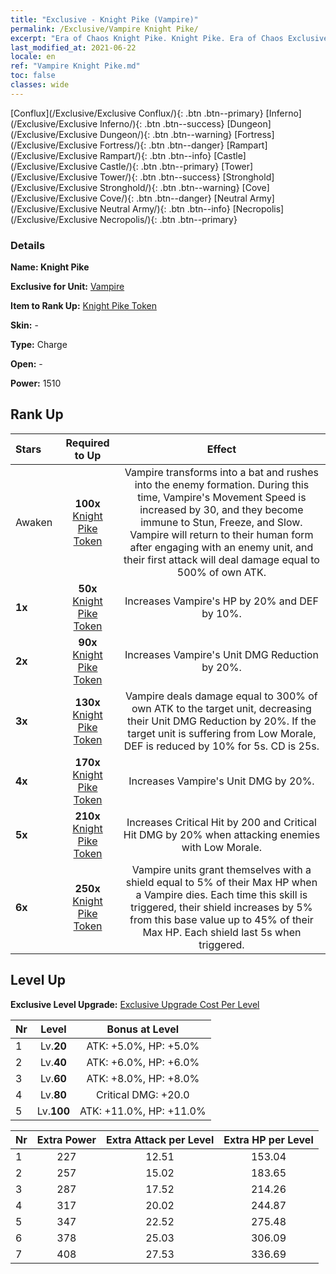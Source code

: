 ```yaml
---
title: "Exclusive - Knight Pike (Vampire)"
permalink: /Exclusive/Vampire Knight Pike/
excerpt: "Era of Chaos Knight Pike. Knight Pike. Era of Chaos Exclusive Knight Pike. Vampire Exclusive."
last_modified_at: 2021-06-22
locale: en
ref: "Vampire Knight Pike.md"
toc: false
classes: wide
---
```

 [Conflux](/Exclusive/Exclusive Conflux/){: .btn .btn--primary} [Inferno](/Exclusive/Exclusive Inferno/){: .btn .btn--success} [Dungeon](/Exclusive/Exclusive Dungeon/){: .btn .btn--warning} [Fortress](/Exclusive/Exclusive Fortress/){: .btn .btn--danger} [Rampart](/Exclusive/Exclusive Rampart/){: .btn .btn--info} [Castle](/Exclusive/Exclusive Castle/){: .btn .btn--primary} [Tower](/Exclusive/Exclusive Tower/){: .btn .btn--success} [Stronghold](/Exclusive/Exclusive Stronghold/){: .btn .btn--warning} [Cove](/Exclusive/Exclusive Cove/){: .btn .btn--danger} [Neutral Army](/Exclusive/Exclusive Neutral Army/){: .btn .btn--info} [Necropolis](/Exclusive/Exclusive Necropolis/){: .btn .btn--primary} 

### Details
 **Name: Knight Pike** 

 **Exclusive for Unit:** [Vampire](/units/Vampire/) 

 **Item to Rank Up:** [Knight Pike Token](/Items/con_916/)

 **Skin:** -

 **Type:** Charge

 **Open:** -

 **Power:** 1510

## Rank Up

  |     Stars    |  Required to Up | Effect |
  |:-------------|:---------------:|:---------------:|
  |  Awaken  | **100x** [Knight Pike Token](/Items/con_916/) | <Scarlet Strike> Vampire transforms into a bat and rushes into the enemy formation. During this time, Vampire's Movement Speed is increased by 30, and they become immune to Stun, Freeze, and Slow. Vampire will return to their human form after engaging with an enemy unit, and their first attack will deal damage equal to 500% of own ATK. |
  | **1x** <i class="fas fa-star"/> | **50x** [Knight Pike Token](/Items/con_916/) | Increases Vampire's HP by 20% and DEF by 10%. |
  | **2x** <i class="fas fa-star"/> | **90x** [Knight Pike Token](/Items/con_916/) | Increases Vampire's Unit DMG Reduction by 20%. |
  | **3x** <i class="fas fa-star"/> | **130x** [Knight Pike Token](/Items/con_916/) | <Bloodfang Gospel> Vampire deals damage equal to 300% of own ATK to the target unit, decreasing their Unit DMG Reduction by 20%. If the target unit is suffering from Low Morale, DEF is reduced by 10% for 5s. CD is 25s. |
  | **4x** <i class="fas fa-star"/> | **170x** [Knight Pike Token](/Items/con_916/) | Increases Vampire's Unit DMG by 20%. |
  | **5x** <i class="fas fa-star"/> | **210x** [Knight Pike Token](/Items/con_916/) | Increases Critical Hit by 200 and Critical Hit DMG by 20% when attacking enemies with Low Morale. |
  | **6x** <i class="fas fa-star"/> | **250x** [Knight Pike Token](/Items/con_916/) | <Bloodsoaked Armor> Vampire units grant themselves with a shield equal to 5% of their Max HP when a Vampire dies. Each time this skill is triggered, their shield increases by 5% from this base value up to 45% of their Max HP. Each shield last 5s when triggered. |


## Level Up
 **Exclusive Level Upgrade:** [Exclusive Upgrade Cost Per Level](/Exclusive/ExclusiveUpgradeCostPerLevel/)

  |  Nr  |   Level  | Bonus at Level |
  |:-----|:--------:|:--------------:|
  | 1 | Lv.**20** | ATK: +5.0%, HP: +5.0% |
  | 2 | Lv.**40** | ATK: +6.0%, HP: +6.0% |
  | 3 | Lv.**60** | ATK: +8.0%, HP: +8.0% |
  | 4 | Lv.**80** | Critical DMG: +20.0 |
  | 5 | Lv.**100** | ATK: +11.0%, HP: +11.0% |


  |  Nr  |  Extra Power | Extra Attack per Level | Extra HP per Level |
  |:-----|:--------:|:--------:|:--------:|
  | 1 | 227 | 12.51 | 153.04 |
  | 2 | 257 | 15.02 | 183.65 |
  | 3 | 287 | 17.52 | 214.26 |
  | 4 | 317 | 20.02 | 244.87 |
  | 5 | 347 | 22.52 | 275.48 |
  | 6 | 378 | 25.03 | 306.09 |
  | 7 | 408 | 27.53 | 336.69 |


